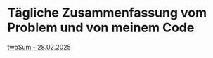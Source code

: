 # Tägliche Zusammenfassung vom Problem und von meinem Code

[twoSum - 28.02.2025](feb/28.02.2025/README.md)
